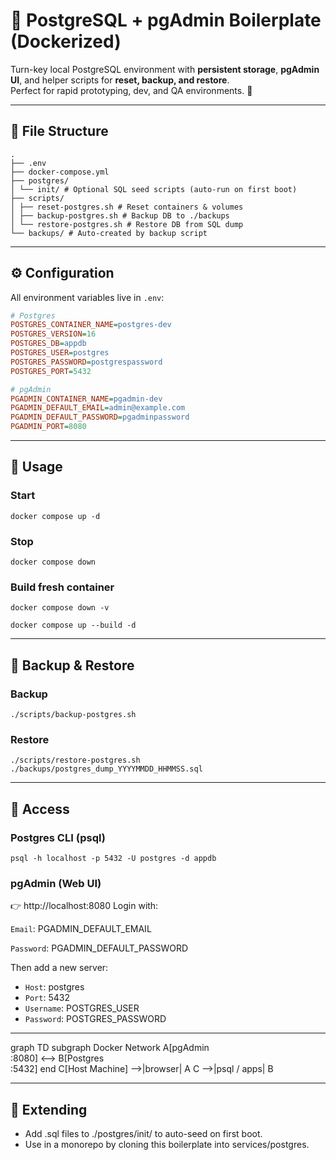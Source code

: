 # 🐘 PostgreSQL + pgAdmin Boilerplate (Dockerized)

Turn-key local PostgreSQL environment with **persistent storage**, **pgAdmin UI**, and helper scripts for **reset, backup, and restore**.  
Perfect for rapid prototyping, dev, and QA environments. 🚀

---

## 📂 File Structure

```
.
├── .env
├── docker-compose.yml
├── postgres/
│ └── init/ # Optional SQL seed scripts (auto-run on first boot)
├── scripts/
│ ├── reset-postgres.sh # Reset containers & volumes
│ ├── backup-postgres.sh # Backup DB to ./backups
│ └── restore-postgres.sh # Restore DB from SQL dump
└── backups/ # Auto-created by backup script
```


---

## ⚙️ Configuration

All environment variables live in `.env`:

```ini
# Postgres
POSTGRES_CONTAINER_NAME=postgres-dev
POSTGRES_VERSION=16
POSTGRES_DB=appdb
POSTGRES_USER=postgres
POSTGRES_PASSWORD=postgrespassword
POSTGRES_PORT=5432

# pgAdmin
PGADMIN_CONTAINER_NAME=pgadmin-dev
PGADMIN_DEFAULT_EMAIL=admin@example.com
PGADMIN_DEFAULT_PASSWORD=pgadminpassword
PGADMIN_PORT=8080
```

---

## 🐳 Usage

### Start
```
docker compose up -d
```

### Stop
```
docker compose down
```

### Build fresh container 
```
docker compose down -v

docker compose up --build -d
```

---

## 💾 Backup & Restore

### Backup

```
./scripts/backup-postgres.sh
```

### Restore

```
./scripts/restore-postgres.sh ./backups/postgres_dump_YYYYMMDD_HHMMSS.sql
```

___

## 🔑 Access

### Postgres CLI (psql)

```
psql -h localhost -p 5432 -U postgres -d appdb
```

### pgAdmin (Web UI)
👉 http://localhost:8080
Login with:

`Email`: PGADMIN_DEFAULT_EMAIL

`Password`: PGADMIN_DEFAULT_PASSWORD

Then add a new server:
- `Host`: postgres
- `Port`: 5432
- `Username`: POSTGRES_USER
- `Password`: POSTGRES_PASSWORD

---

graph TD
  subgraph Docker Network
    A[pgAdmin<br/>:8080] <--> B[Postgres<br/>:5432]
  end
  C[Host Machine] -->|browser| A
  C -->|psql / apps| B


---

## 🧩 Extending

- Add .sql files to ./postgres/init/ to auto-seed on first boot.
- Use in a monorepo by cloning this boilerplate into services/postgres.

